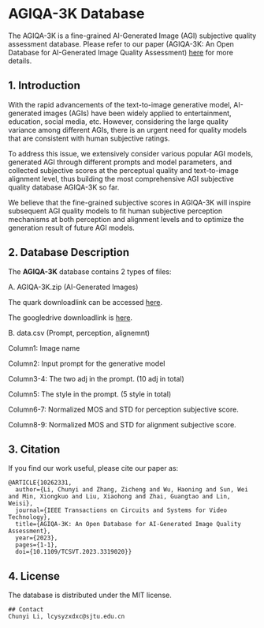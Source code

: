 
# AGIQA-3K Database

The AGIQA-3K is a fine-grained AI-Generated Image (AGI) subjective quality assessment database. Please refer to our paper (AGIQA-3K: An Open Database for AI-Generated Image Quality Assessment) [here](https://arxiv.org/abs/2306.04717) for more details.

## 1. Introduction

With the rapid advancements of the text-to-image generative model, AI-generated images (AGIs) have been widely applied to entertainment, education, social media, etc. However, considering the large quality variance among different AGIs, there is an urgent need for quality models that are consistent with human subjective ratings. 

To address this issue, we extensively consider various popular AGI models, generated AGI through different prompts and model parameters, and collected subjective scores at the perceptual quality and text-to-image alignment level, thus building the most comprehensive AGI subjective quality database AGIQA-3K so far. 

We believe that the fine-grained subjective scores in AGIQA-3K will inspire subsequent AGI quality models to fit human subjective perception mechanisms at both perception and alignment levels and to optimize the generation result of future AGI models.

## 2. Database Description

The **AGIQA-3K** database contains 2 types of files:

A. AGIQA-3K.zip (AI-Generated Images)

The quark downloadlink can be accessed [here](https://pan.quark.cn/s/10187e65d5c1).

The googledrive downloadlink is [here](https://drive.google.com/file/d/1ObuOZ6YZqZuxe4oRlaf3kdOBlTRg2GE4/view?usp=sharing).

B. data.csv (Prompt, perception, alignemnt)

Column1: Image name

Column2: Input prompt for the generative model

Column3-4: The two adj in the prompt. (10 adj in total)

Column5: The style in the prompt. (5 style in total)

Column6-7: Normalized MOS and STD for perception subjective score.

Column8-9: Normalized MOS and STD for alignment subjective score.


## 3. Citation

If you find our work useful, please cite our paper as:
```
@ARTICLE{10262331,
  author={Li, Chunyi and Zhang, Zicheng and Wu, Haoning and Sun, Wei and Min, Xiongkuo and Liu, Xiaohong and Zhai, Guangtao and Lin, Weisi},
  journal={IEEE Transactions on Circuits and Systems for Video Technology}, 
  title={AGIQA-3K: An Open Database for AI-Generated Image Quality Assessment}, 
  year={2023},
  pages={1-1},
  doi={10.1109/TCSVT.2023.3319020}}
```

## 4. License

The database is distributed under the MIT license.
```
## Contact
Chunyi Li, lcysyzxdxc@sjtu.edu.cn
